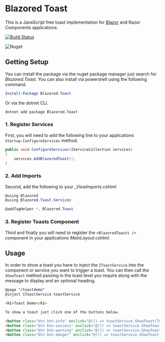# Blazored Toast
This is a JavaScript free toast implementation for [Blazor](https://blazor.net) and Razor Components applications.

[![Build Status](https://dev.azure.com/blazored/Toast/_apis/build/status/Blazored.Toast?branchName=master)](https://dev.azure.com/blazored/Toast/_build/latest?definitionId=3&branchName=master)

![Nuget](https://img.shields.io/nuget/v/blazored.toast.svg)

## Getting Setup
You can install the package via the nuget package manager just search for *Blazored.Toast*. You can also install via powershell using the following command.

```powershell
Install-Package Blazored.Toast
```

Or via the dotnet CLI.

```bash
dotnet add package Blazored.Toast
```

### 1. Register Services
First, you will need to add the following line to your applications `Startup.ConfigureServices` method.

```csharp
public void ConfigureServices(IServiceCollection services)
{
    services.AddBlazoredToast();
}
```

### 2. Add Imports
Second, add the following to your *_ViewImports.cshtml*

```csharp
@using Blazored
@using Blazored.Toast.Services

@addTagHelper *, Blazored.Toast
```

### 3. Register Toasts Component
Third and finally you will need to register the `<BlazoredToasts />` component in your applications *MainLayout.cshtml*.

## Usage
In order to show a toast you have to inject the `IToastService` into the component or service you want to trigger a toast. You can then call the `ShowToast` method passing in the toast level you require along with the message to display and an optional heading. 

```html
@page "/toastdemo"
@inject IToastService toastService

<h1>Toast Demo</h1>

To show a toast just click one of the buttons below.

<button class="btn btn-info" onclick="@(() => toastService.ShowToast(ToastLevel.Info, "I'm an INFO message"))">Info Toast</button>
<button class="btn btn-success" onclick="@(() => toastService.ShowToast(ToastLevel.Success, "I'm a SUCCESS message with a custom title", "Congratulations!"))">Success Toast</button>
<button class="btn btn-warning" onclick="@(() => toastService.ShowToast(ToastLevel.Warning, "I'm a WARNING message"))">Warning Toast</button>
<button class="btn btn-danger" onclick="@(() => toastService.ShowToast(ToastLevel.Error, "I'm an ERROR message"))">Error Toast</button>
```
